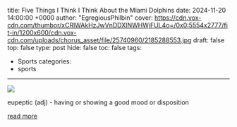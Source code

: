 title: Five Things I Think I Think About the Miami Dolphins
date: 2024-11-20 14:00:00 +0000
author: "EgregiousPhilbin"
cover: https://cdn.vox-cdn.com/thumbor/xCRlWAkHzJwVnDDXINWHWjFUL4o=/0x0:5554x2777/fit-in/1200x600/cdn.vox-cdn.com/uploads/chorus_asset/file/25740960/2185288553.jpg
draft: false
top: false
type: post
hide: false
toc: false
tags:
  - Sports
categories:
  - sports
---

![](https://cdn.vox-cdn.com/thumbor/xCRlWAkHzJwVnDDXINWHWjFUL4o=/0x0:5554x2777/fit-in/1200x600/cdn.vox-cdn.com/uploads/chorus_asset/file/25740960/2185288553.jpg)

eupeptic (adj) - having or showing a good mood or disposition

[read more](https://www.thephinsider.com/2024/11/20/24300297/five-things-i-think-i-think-about-the-miami-dolphins-week-11-2024-las-vegas-raiders-victory-review)
